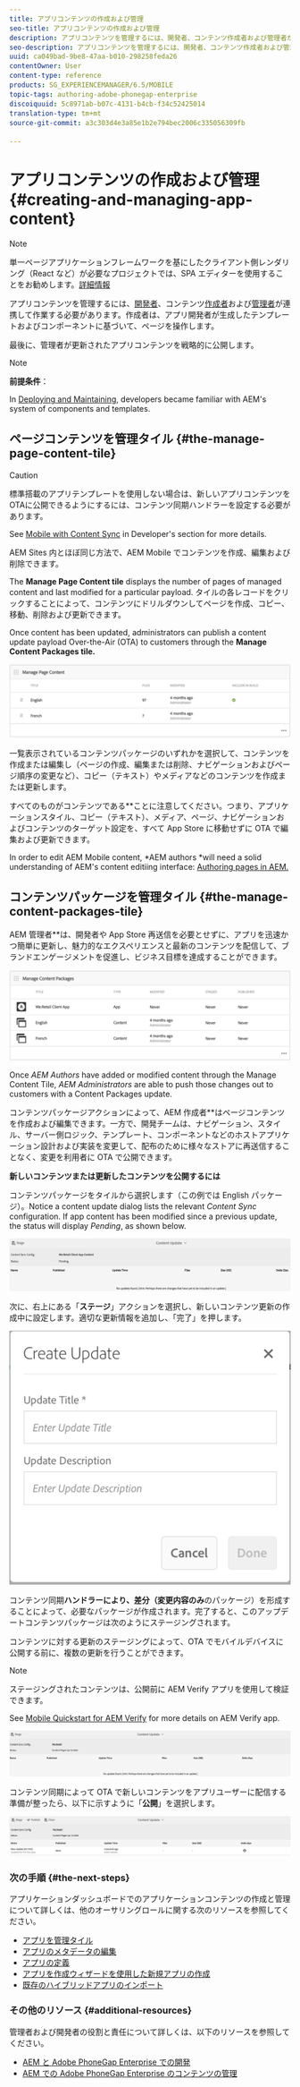 ```yaml
---
title: アプリコンテンツの作成および管理
seo-title: アプリコンテンツの作成および管理
description: アプリコンテンツを管理するには、開発者、コンテンツ作成者および管理者が連携して作業する必要があります。作成者は、アプリ開発者が生成したテンプレートおよびコンポーネントに基づいて、ページを操作します。
seo-description: アプリコンテンツを管理するには、開発者、コンテンツ作成者および管理者が連携して作業する必要があります。作成者は、アプリ開発者が生成したテンプレートおよびコンポーネントに基づいて、ページを操作します。
uuid: ca049bad-9be8-47aa-b010-298258feda26
contentOwner: User
content-type: reference
products: SG_EXPERIENCEMANAGER/6.5/MOBILE
topic-tags: authoring-adobe-phonegap-enterprise
discoiquuid: 5c8971ab-b07c-4131-b4cb-f34c52425014
translation-type: tm+mt
source-git-commit: a3c303d4e3a85e1b2e794bec2006c335056309fb

---
```



# アプリコンテンツの作成および管理{#creating-and-managing-app-content}

>[!NOTE]
>
>単一ページアプリケーションフレームワークを基にしたクライアント側レンダリング（React など）が必要なプロジェクトでは、SPA エディターを使用することをお勧めします。[詳細情報](/help/sites-developing/spa-overview.md)

アプリコンテンツを管理するには、[開発者](#developer)、コンテンツ[作成者](#author)および[管理者](#administrator)が連携して作業する必要があります。作成者は、アプリ開発者が生成したテンプレートおよびコンポーネントに基づいて、ページを操作します。

最後に、管理者が更新されたアプリコンテンツを戦略的に公開します。

>[!NOTE]
>
>**前提条件**：
>
>In [Deploying and Maintaining](/help/sites-deploying/deploy.md), developers became familiar with AEM&#39;s system of components and templates.

## ページコンテンツを管理タイル {#the-manage-page-content-tile}

>[!CAUTION]
>
>標準搭載のアプリテンプレートを使用しない場合は、新しいアプリコンテンツをOTAに公開できるようにするには、コンテンツ同期ハンドラーを設定する必要があります。
>
>See [Mobile with Content Sync](/help/mobile/phonegap-contentsync.md) in Developer&#39;s section for more details.

AEM Sites 内とほぼ同じ方法で、AEM Mobile でコンテンツを作成、編集および削除できます。

The **Manage Page Content tile** displays the number of pages of managed content and last modified for a particular payload. タイルの各レコードをクリックすることによって、コンテンツにドリルダウンしてページを作成、コピー、移動、削除および更新できます。

Once content has been updated, administrators can publish a content update payload Over-the-Air (OTA) to customers through the **Manage Content Packages tile.**

![chlimage_1-161](assets/chlimage_1-161.png)

一覧表示されているコンテンツパッケージのいずれかを選択して、コンテンツを作成または編集し（ページの作成、編集または削除、ナビゲーションおよびページ順序の変更など）、コピー（テキスト）やメディアなどのコンテンツを作成または更新します。

すべてのものがコンテンツである&#x200B;**&#x200B;ことに注意してください。つまり、アプリケーションスタイル、コピー（テキスト）、メディア、ページ、ナビゲーションおよびコンテンツのターゲット設定を、すべて App Store に移動せずに OTA で編集および更新できます。

In order to edit AEM Mobile content, *AEM authors *will need a solid understanding of AEM&#39;s content editiing interface: [Authoring pages in AEM.](/help/sites-authoring/qg-page-authoring.md)

## コンテンツパッケージを管理タイル {#the-manage-content-packages-tile}

AEM 管理者&#x200B;**&#x200B;は、開発者や App Store 再送信を必要とせずに、アプリを迅速かつ簡単に更新し、魅力的なエクスペリエンスと最新のコンテンツを配信して、ブランドエンゲージメントを促進し、ビジネス目標を達成することができます。

![chlimage_1-162](assets/chlimage_1-162.png)

Once *AEM Authors* have added or modified content through the Manage Content Tile, *AEM Administrators* are able to push those changes out to customers with a Content Packages update.

コンテンツパッケージアクションによって、AEM 作成者&#x200B;**&#x200B;はページコンテンツを作成および編集できます。一方で、開発チームは、ナビゲーション、スタイル、サーバー側ロジック、テンプレート、コンポーネントなどのホストアプリケーション設計および実装を変更して、配布のために様々なストアに再送信することなく、変更を利用者に OTA で公開できます。

**新しいコンテンツまたは更新したコンテンツを公開するには**

コンテンツパッケージをタイルから選択します（この例では English パッケージ）。Notice a content update dialog lists the relevant *Content Sync* configuration. If app content has been modified since a previous update, the status will display *Pending*, as shown below.

![chlimage_1-163](assets/chlimage_1-163.png)

次に、右上にある「**ステージ**」アクションを選択し、新しいコンテンツ更新の作成中に設定します。適切な更新情報を追加し、「完了」を押します。

![chlimage_1-164](assets/chlimage_1-164.png)

コンテンツ同期&#x200B;**&#x200B;ハンドラーにより、差分（変更内容のみ&#x200B;**&#x200B;のパッケージ）を形成することによって、必要なパッケージが作成されます。完了すると、このアップデートコンテンツパッケージは次のようにステージングされます。

コンテンツに対する更新のステージングによって、OTA でモバイルデバイスに公開する前に、複数の更新を行うことができます。

>[!NOTE]
>
>ステージングされたコンテンツは、公開前に AEM Verify アプリを使用して検証できます。
>
>See [Mobile Quickstart for AEM Verify](/help/mobile/phonegap-mobile-quickstart.md) for more details on AEM Verify app.

![chlimage_1-165](assets/chlimage_1-165.png)

コンテンツ同期によって OTA で新しいコンテンツをアプリユーザーに配信する準備が整ったら、以下に示すように「**公開**」を選択します。

![chlimage_1-166](assets/chlimage_1-166.png)

### 次の手順 {#the-next-steps}

アプリケーションダッシュボードでのアプリケーションコンテンツの作成と管理について詳しくは、他のオーサリングロールに関する次のリソースを参照してください。

* [アプリを管理タイル](/help/mobile/phonegap-app-details-tile.md)
* [アプリのメタデータの編集](/help/mobile/phonegap-editmetadata.md)
* [アプリの定義](/help/mobile/phonegap-app-definitions.md)
* [アプリを作成ウィザードを使用した新規アプリの作成](/help/mobile/phonegap-create-new-app.md)
* [既存のハイブリッドアプリのインポート](/help/mobile/phonegap-adding-content-to-imported-app.md)

### その他のリソース {#additional-resources}

管理者および開発者の役割と責任について詳しくは、以下のリソースを参照してください。

* [AEM と Adobe PhoneGap Enterprise での開発](/help/mobile/developing-in-phonegap.md)
* [AEM での Adobe PhoneGap Enterprise のコンテンツの管理](/help/mobile/administer-phonegap.md)
